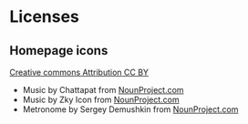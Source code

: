 # Licenses

## Homepage icons

[Creative commons Attribution CC BY](https://creativecommons.org/licenses/by/3.0/us/legalcode)

-   Music by Chattapat from [NounProject.com](https://thenounproject.com/)
-   Music by Zky Icon from [NounProject.com](https://thenounproject.com/)
-   Metronome by Sergey Demushkin from [NounProject.com](https://thenounproject.com/)
